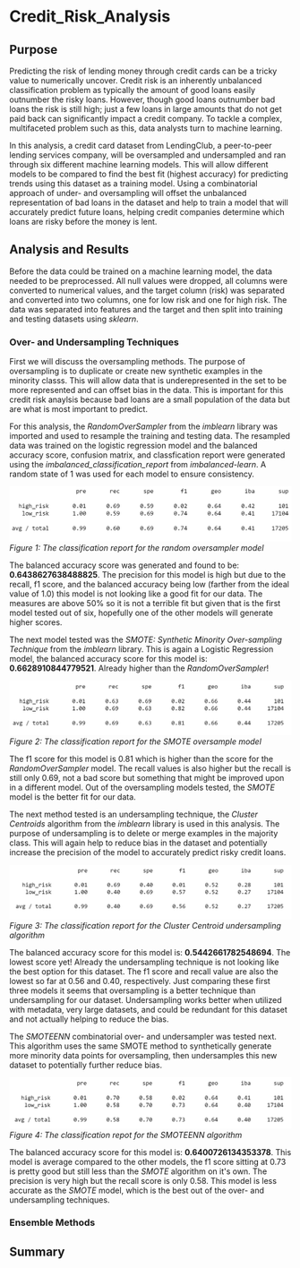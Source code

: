 # Credit_Risk_Analysis

## Purpose

Predicting the risk of lending money through credit cards can be a tricky value to numerically uncover. Credit risk is an inherently unbalanced classification problem as typically the amount of good loans easily outnumber the risky loans. However, though good loans outnumber bad loans the risk is still high; just a few loans in large amounts that do not get paid back can significantly impact a credit company. To tackle a complex, multifaceted problem such as this, data analysts turn to machine learning. 

In this analysis, a credit card dataset from LendingClub, a peer-to-peer lending services company, will be oversampled and undersampled and ran through six different machine learning models. This will allow different models to be compared to find the best fit (highest accuracy) for predicting trends using this dataset as a training model. Using a combinatorial approach of under- and oversampling will offset the unbalanced representation of bad loans in the dataset and help to train a model that will accurately predict future loans, helping credit companies determine which loans are risky before the money is lent.

## Analysis and Results

Before the data could be trained on a machine learning model, the data needed to be preprocessed. All null values were dropped, all columns were converted to numerical values, and the target column (risk) was separated and converted into two columns, one for low risk and one for high risk. The data was separated into features and the target and then split into training and testing datasets using *sklearn*.

### Over- and Undersampling Techniques

First we will discuss the oversampling methods. The purpose of oversampling is to duplicate or create new synthetic examples in the minority classs. This will allow data that is underepresented in the set to be more represented and can offset bias in the data. This is important for this credit risk anaylsis because bad loans are a small population of the data but are what is most important to predict.

For this analysis, the *RandomOverSampler* from the *imblearn* library was imported and used to resample the training and testing data. The resampled data was trained on the logistic regression model and the balanced accuracy score, confusion matrix, and classfication report were generated using the *imbalanced_classification_report* from *imbalanced-learn*. A random state of 1 was used for each model to ensure consistency.

 ![RandomOversampling.png](/Resources/RandomOversampling.png)
 *Figure 1: The classification report for the random oversampler model*

The balanced accuracy score was generated and found to be: **0.6438627638488825**. The precision for this model is high but due to the recall, f1 score, and the balanced accuracy being low (farther from the ideal value of 1.0) this model is not looking like a good fit for our data. The measures are above 50% so it is not a terrible fit but given that is the first model tested out of six, hopefully one of the other models will generate higher scores.

The next model tested was the *SMOTE: Synthetic Minority Over-sampling Technique* from the *imblearn* library. This is again a Logistic Regression model, the balanced accuracy score for this model is: **0.6628910844779521**. Already higher than the *RandomOverSampler*!

![SMOTEOver.png](/Resources/SMOTEOver.png)
*Figure 2: The classification report for the SMOTE oversample model*

The f1 score for this model is 0.81 which is higher than the score for the *RandomOverSampler* model. The recall values is also higher but the recall is still only 0.69, not a bad score but something that might be improved upon in a different model. Out of the oversampling models tested, the *SMOTE* model is the better fit for our data. 

The next method tested is an undersampling technique, the *Cluster Centroids* algorithm from the *imblearn* library is used in this analysis. The purpose of undersampling is to delete or merge examples in the majority class. This will again help to reduce bias in the dataset and potentially increase the precision of the model to accurately predict risky credit loans.

![ClusterCentroidUnder.png](Resources/ClusterCentroidUnder.png)
*Figure 3: The classification report for the Cluster Centroid undersampling algorithm*

The balanced accuracy score for this model is: **0.5442661782548694**. The lowest score yet! Already the undersampling technique is not looking like the best option for this dataset. The f1 score and recall value are also the lowest so far at 0.56 and 0.40, respectively. Just comparing these first three models it seems that oversampling is a better technique than undersampling for our dataset. Undersampling works better when utilized with metadata, very large datasets, and could be redundant for this dataset and not actually helping to reduce the bias.

The *SMOTEENN* combinatorial over- and undersampler was tested next. This algorithm uses the same SMOTE method to synthetically generate more minority data points for oversampling, then undersamples this new dataset to potentially further reduce bias.

![SMOTEENNOverUnder.png](Resources/SMOTEENNOverUnder.png)
*Figure 4: The classification repot for the SMOTEENN algorithm*

The balanced accuracy score for this model is: **0.6400726134353378**. This model is average compared to the other models, the f1 score sitting at 0.73 is pretty good but still less than the *SMOTE* algorithm on it's own. The precision is very high but the recall score is only 0.58. This model is less accurate as the *SMOTE* model, which is the best out of the over- and undersampling techniques.

### Ensemble Methods


## Summary
